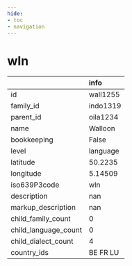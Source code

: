 ```yaml
---
hide:
- toc
- navigation
---
```

# wln
|                      | info     |
|:---------------------|:---------|
| id                   | wall1255 |
| family_id            | indo1319 |
| parent_id            | oila1234 |
| name                 | Walloon  |
| bookkeeping          | False    |
| level                | language |
| latitude             | 50.2235  |
| longitude            | 5.14509  |
| iso639P3code         | wln      |
| description          | nan      |
| markup_description   | nan      |
| child_family_count   | 0        |
| child_language_count | 0        |
| child_dialect_count  | 4        |
| country_ids          | BE FR LU |